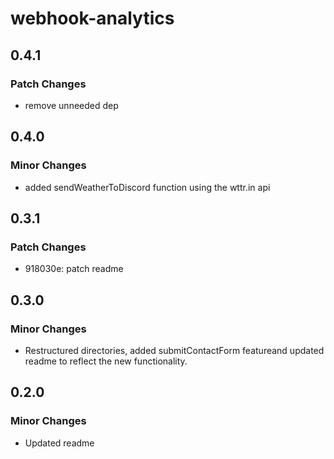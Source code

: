 # webhook-analytics

## 0.4.1

### Patch Changes

- remove unneeded dep

## 0.4.0

### Minor Changes

- added sendWeatherToDiscord function using the wttr.in api

## 0.3.1

### Patch Changes

- 918030e: patch readme

## 0.3.0

### Minor Changes

- Restructured directories, added submitContactForm featureand updated readme to reflect the new functionality.

## 0.2.0

### Minor Changes

- Updated readme

